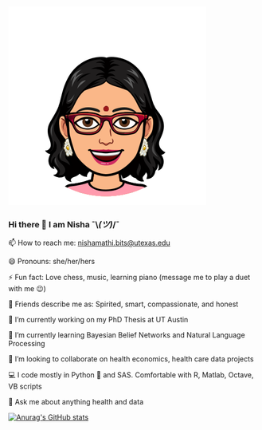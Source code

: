 <img src="https://github.com/nishamathi/pics/blob/main/Nisha_Cartoon.png?raw=true" alt="banner that says Nisha Kumaraswamy - Team Lead, Health data enthusiast">

### Hi there 👋 I am Nisha ¯\\_(ツ)_/¯ 

<!--
**nishamathi/nishamathi** is a ✨ _special_ ✨ repository because its `README.md` (this file) appears on your GitHub profile.

Here are some ideas to get you started:

- 🤔 I’m looking for help with ...
![alt text](https://github.com/nishamathi/pics/blob/main/Connections.jpg?raw=true)
-->
📫 How to reach me: nishamathi.bits@utexas.edu

😄 Pronouns: she/her/hers

⚡ Fun fact: Love chess, music, learning piano (message me to play a duet with me 😉)

💎 Friends describe me as: Spirited, smart, compassionate, and honest 

🔭 I’m currently working on my PhD Thesis at UT Austin

🌱 I’m currently learning Bayesian Belief Networks and Natural Language Processing

👯 I’m looking to collaborate on health economics, health care data projects

💻 I code mostly in Python 🐍 and SAS. Comfortable with R, Matlab, Octave, VB scripts

💬 Ask me about anything health and data

[![Anurag's GitHub stats](https://github-readme-stats.vercel.app/api?username=nishamathi&theme=dark&show_icons=true&hide=prs,issues&count_private=true)](https://github.com/nishamathi/github-readme-stats)



